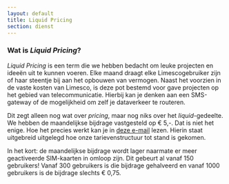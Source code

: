 ```yaml
---
layout: default
title: Liquid Pricing
section: dienst
---
```

### Wat is *Liquid Pricing*?
*Liquid Pricing* is een term die we hebben bedacht om leuke projecten en
idee&euml;n uit te kunnen voeren. Elke maand draagt elke Limescogebruiker zijn
of haar steentje bij aan het opbouwen van vermogen. Naast het voorzien in de
vaste kosten van Limesco, is deze pot bestemd voor gave projecten op het gebied
van telecommunicatie. Hierbij kan je denken aan een SMS-gateway of de
mogelijkheid om zelf je dataverkeer te routeren.

Dit zegt alleen nog wat over *pricing*, maar nog niks over het
*liquid*-gedeelte. We hebben de maandelijkse bijdrage vastgesteld op &euro; 5,-.
Dat is niet het enige. Hoe het precies werkt kan je in [deze
e-mail](https://secure.limesco.nl/wiki/Bijdrage_vaste_kosten_Limesco) lezen.
Hierin staat uitgebreid uitgelegd hoe onze tarievenstructuur tot stand is gekomen.

In het kort: de maandelijkse bijdrage wordt lager naarmate er meer geactiveerde
SIM-kaarten in omloop zijn. Dit gebeurt al vanaf 150 gebruikers! Vanaf 300
gebruikers is die bijdrage gehalveerd en vanaf 1000 gebruikers is de bijdrage
slechts &euro; 0,75.

